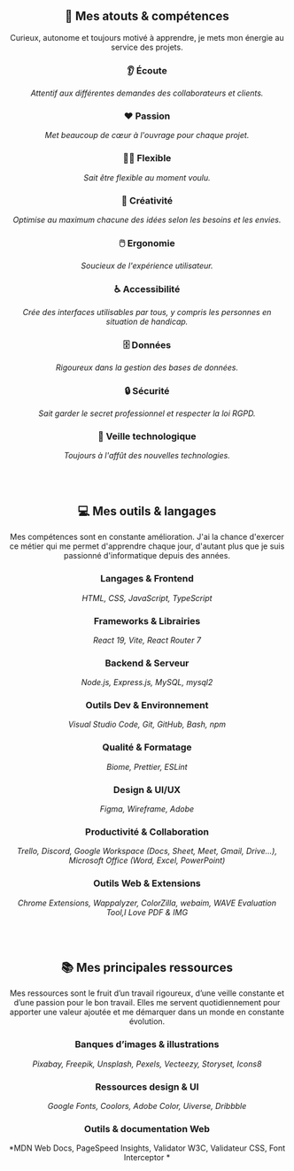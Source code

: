 <div align="center">

## 🎯 Mes atouts & compétences
Curieux, autonome et toujours motivé à apprendre, je mets mon énergie au service des projets.

### 👂 Écoute
*Attentif aux différentes demandes des collaborateurs et clients.*

### ❤️ Passion
*Met beaucoup de cœur à l'ouvrage pour chaque projet.*

### 🤸‍♂️ Flexible
*Sait être flexible au moment voulu.*

### 🎨 Créativité
*Optimise au maximum chacune des idées selon les besoins et les envies.*

### 🖱️ Ergonomie
*Soucieux de l'expérience utilisateur.*

### ♿ Accessibilité
*Crée des interfaces utilisables par tous, y compris les personnes en situation de handicap.*

### 🗄️ Données
*Rigoureux dans la gestion des bases de données.*

### 🔒 Sécurité
*Sait garder le secret professionnel et respecter la loi RGPD.*

### 🚀 Veille technologique
*Toujours à l'affût des nouvelles technologies.*


<br/>
<br/>

## 💻 Mes outils & langages
Mes compétences sont en constante amélioration. J'ai la chance d'exercer ce métier qui me permet d'apprendre chaque jour, d'autant plus que je suis passionné d'informatique depuis des années.

### Langages & Frontend
*HTML, CSS, JavaScript, TypeScript*
### Frameworks & Librairies
*React 19, Vite, React Router 7*
### Backend & Serveur
*Node.js, Express.js, MySQL, mysql2*
### Outils Dev & Environnement
*Visual Studio Code, Git, GitHub, Bash, npm*
### Qualité & Formatage 
*Biome, Prettier, ESLint*
### Design & UI/UX
*Figma, Wireframe, Adobe*
### Productivité & Collaboration
*Trello, Discord, Google Workspace (Docs, Sheet, Meet, Gmail, Drive...), Microsoft Office (Word, Excel, PowerPoint)*
### Outils Web & Extensions
*Chrome Extensions, Wappalyzer, ColorZilla, webaim, WAVE Evaluation Tool,I Love PDF & IMG*


<br/>
<br/>

## 📚 Mes principales ressources
Mes ressources sont le fruit d’un travail rigoureux, d’une veille constante et d’une passion pour le bon travail. Elles me servent quotidiennement pour apporter une valeur ajoutée et me démarquer dans un monde en constante évolution.


### Banques d’images & illustrations 
*Pixabay, Freepik, Unsplash, Pexels, Vecteezy, Storyset, Icons8*
### Ressources design & UI
*Google Fonts, Coolors, Adobe Color, Uiverse, Dribbble*
### Outils & documentation Web
*MDN Web Docs, PageSpeed Insights, Validator W3C, Validateur CSS, Font Interceptor
*

</div>
